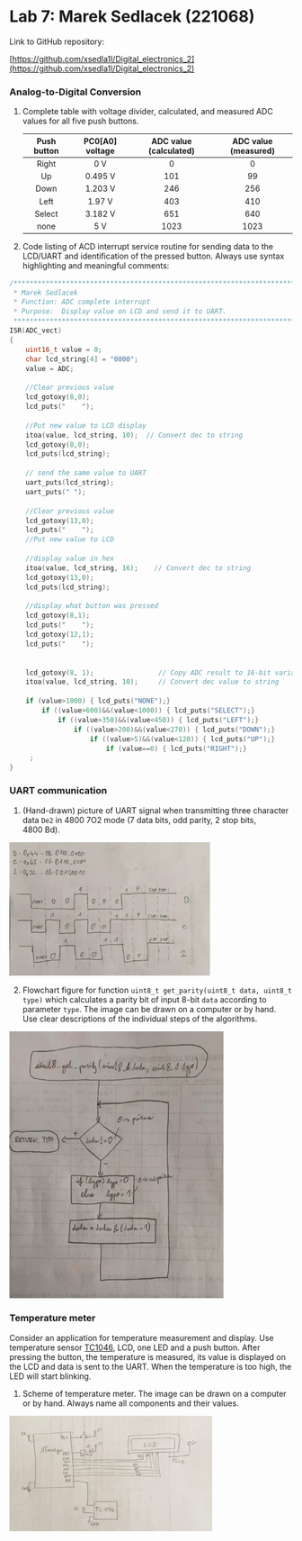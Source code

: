 # Lab 7: Marek Sedlacek (221068)

Link to GitHub repository:

   [https://github.com/xsedla1l/Digital_electronics_2](https://github.com/xsedla1l/Digital_electronics_2)


### Analog-to-Digital Conversion

1. Complete table with voltage divider, calculated, and measured ADC values for all five push buttons.

   | **Push button** | **PC0[A0] voltage** | **ADC value (calculated)** | **ADC value (measured)** |
   | :-: | :-: | :-: | :-: |
   | Right  | 0&nbsp;V 		| 0   	| 0 	|
   | Up     | 0.495&nbsp;V 	| 101 	| 99 	|
   | Down   | 1.203&nbsp;V   	|   246 | 256 	|
   | Left   | 1.97&nbsp;V    	|  403  | 410 	|
   | Select | 3.182&nbsp;V   	|   651 | 640 	|
   | none   | 5&nbsp;V   	|  1023	| 1023 	|

2. Code listing of ACD interrupt service routine for sending data to the LCD/UART and identification of the pressed button. Always use syntax highlighting and meaningful comments:

```c
/**********************************************************************
 * Marek Sedlacek
 * Function: ADC complete interrupt
 * Purpose:  Display value on LCD and send it to UART.
 **********************************************************************/
ISR(ADC_vect)
{
    uint16_t value = 0;
    char lcd_string[4] = "0000";
    value = ADC;  
    
    //Clear previous value
    lcd_gotoxy(8,0);
    lcd_puts("    ");
    
    //Put new value to LCD display
    itoa(value, lcd_string, 10);  // Convert dec to string
    lcd_gotoxy(8,0);
    lcd_puts(lcd_string);
    
    // send the same value to UART
    uart_puts(lcd_string);
    uart_puts(" ");        
        
    //Clear previous value
    lcd_gotoxy(13,0);
    lcd_puts("    ");
    //Put new value to LCD
        
    //display value in hex
    itoa(value, lcd_string, 16);    // Convert dec to string
    lcd_gotoxy(13,0);
    lcd_puts(lcd_string);
        
    //display what button was pressed
    lcd_gotoxy(8,1);
    lcd_puts("    ");
    lcd_gotoxy(12,1);
    lcd_puts("    ");
        
        
    lcd_gotoxy(8, 1);                // Copy ADC result to 16-bit variable
    itoa(value, lcd_string, 10);     // Convert dec value to string

    if (value>1000) { lcd_puts("NONE");}
        if ((value>600)&&(value<1000)) { lcd_puts("SELECT");}
            if ((value>350)&&(value<450)) { lcd_puts("LEFT");}
                if ((value>200)&&(value<270)) { lcd_puts("DOWN");}
                    if ((value>5)&&(value<120)) { lcd_puts("UP");}
                        if (value==0) { lcd_puts("RIGHT");}
     ;
}

```


### UART communication

1. (Hand-drawn) picture of UART signal when transmitting three character data `De2` in 4800 7O2 mode (7 data bits, odd parity, 2 stop bits, 4800&nbsp;Bd).

 ![alt text](https://github.com/xsedla1l/Digital_electronics_2/blob/main/Labs/07-uart/Images/De2.png) 



2. Flowchart figure for function `uint8_t get_parity(uint8_t data, uint8_t type)` which calculates a parity bit of input 8-bit `data` according to parameter `type`. The image can be drawn on a computer or by hand. Use clear descriptions of the individual steps of the algorithms.

![alt text](https://github.com/xsedla1l/Digital_electronics_2/blob/main/Labs/07-uart/Images/flowchart.png)


### Temperature meter

Consider an application for temperature measurement and display. Use temperature sensor [TC1046](http://ww1.microchip.com/downloads/en/DeviceDoc/21496C.pdf), LCD, one LED and a push button. After pressing the button, the temperature is measured, its value is displayed on the LCD and data is sent to the UART. When the temperature is too high, the LED will start blinking.

1. Scheme of temperature meter. The image can be drawn on a computer or by hand. Always name all components and their values.

![alt text](https://github.com/xsedla1l/Digital_electronics_2/blob/main/Labs/07-uart/Images/schema.png)



